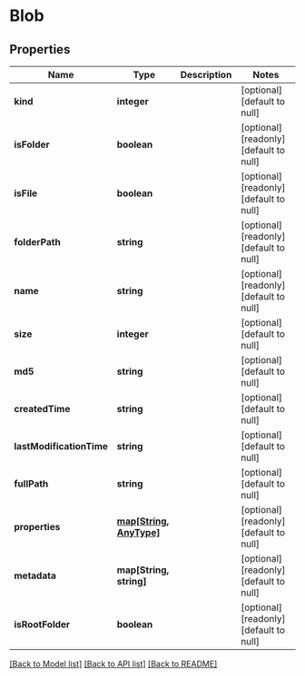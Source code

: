 # Blob

## Properties
Name | Type | Description | Notes
------------ | ------------- | ------------- | -------------
**kind** | **integer** |  | [optional] [default to null]
**isFolder** | **boolean** |  | [optional] [readonly] [default to null]
**isFile** | **boolean** |  | [optional] [readonly] [default to null]
**folderPath** | **string** |  | [optional] [readonly] [default to null]
**name** | **string** |  | [optional] [readonly] [default to null]
**size** | **integer** |  | [optional] [default to null]
**md5** | **string** |  | [optional] [default to null]
**createdTime** | **string** |  | [optional] [default to null]
**lastModificationTime** | **string** |  | [optional] [default to null]
**fullPath** | **string** |  | [optional] [default to null]
**properties** | [**map[String, AnyType]**](AnyType.md) |  | [optional] [readonly] [default to null]
**metadata** | **map[String, string]** |  | [optional] [readonly] [default to null]
**isRootFolder** | **boolean** |  | [optional] [readonly] [default to null]

[[Back to Model list]](../README.md#documentation-for-models) [[Back to API list]](../README.md#documentation-for-api-endpoints) [[Back to README]](../README.md)



